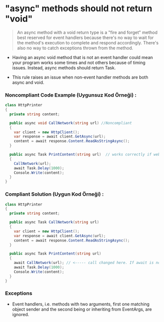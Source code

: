 # "async" methods should not return "void"

> An async method with a void return type is a "fire and forget" method best reserved for event handlers because there's no way to wait for the method's execution to complete and respond accordingly. There's also no way to catch exceptions thrown from the method.

- Having an async void method that is not an event handler could mean your program works some times and not others because of timing issues. Instead, async methods should return Task.

- This rule raises an issue when non-event handler methods are both async and void.

### Noncompliant Code Example (Uygunsuz Kod Örneği) :

```c#
class HttpPrinter
{
  private string content;

  public async void CallNetwork(string url) //Noncompliant
  {
    var client = new HttpClient();
    var response = await client.GetAsync(url);
    content = await response.Content.ReadAsStringAsync();
  }

  public async Task PrintContent(string url)  // works correctly if web request finishes in under 1 second, otherwise content will be null
  {
    CallNetwork(url);
    await Task.Delay(1000);
    Console.Write(content);
  }
}
```

### Compliant Solution (Uygun Kod Örneği) :

```c#
class HttpPrinter
{
  private string content;

  public async Task CallNetwork(string url)
  {
    var client = new HttpClient();
    var response = await client.GetAsync(url);
    content = await response.Content.ReadAsStringAsync();
  }

  public async Task PrintContent(string url)
  {
    await CallNetwork(url); // <----- call changed here. If await is not added warning CS4014 will be triggered
    await Task.Delay(1000);
    Console.Write(content);
  }
}
```

### Exceptions
- Event handlers, i.e. methods with two arguments, first one matching object sender and the second being or inheriting from EventArgs, are ignored.

